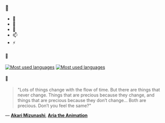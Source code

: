 ### 👋

- 🔭
- 🌱
- 💬
- 📫
- ⚡

#### 🧏

[![Most used languages](https://github-readme-stats-aynah.vercel.app/api/top-langs/?username=aynh&theme=solarized-dark&langs_count=6&layout=compact&hide_title=true)](https://github.com/anuraghazra/github-readme-stats#gh-dark-mode-only)
[![Most used languages](https://github-readme-stats-aynah.vercel.app/api/top-langs/?username=aynh&theme=solarized-light&langs_count=6&layout=compact&hide_title=true)](https://github.com/anuraghazra/github-readme-stats#gh-light-mode-only)

#### 💬

> "Lots of things change with the flow of time. But there are things that never change. Things that are precious because they change, and things that are precious because they don’t change… Both are precious. Don’t you feel the same?"

&mdash; [**Akari Mizunashi**](https://myanimelist.net/character.php?q=Akari%20Mizunashi&cat=character), [**Aria the Animation**](https://myanimelist.net/search/all?q=Aria%20the%20Animation&cat=all)
